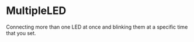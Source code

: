 # MultipleLED
Connecting more than one LED at once and blinking them at a specific time that you set.
